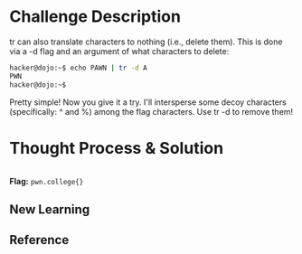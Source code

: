# Challenge Description
tr can also translate characters to nothing (i.e., delete them). This is done via a -d flag and an argument of what characters to delete:
```bash
hacker@dojo:~$ echo PAWN | tr -d A
PWN
hacker@dojo:~$
```
Pretty simple! Now you give it a try. I'll intersperse some decoy characters (specifically: ^ and %) among the flag characters. Use tr -d to remove them!
# Thought Process & Solution

```bash

```
**Flag:** `pwn.college{}`
## New Learning
## Reference
